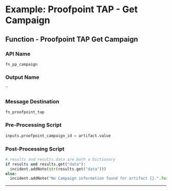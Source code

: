 <!--
    DO NOT MANUALLY EDIT THIS FILE
    THIS FILE IS AUTOMATICALLY GENERATED WITH resilient-circuits codegen
-->

# Example: Proofpoint TAP - Get Campaign


## Function - Proofpoint TAP Get Campaign

### API Name
`fn_pp_campaign`

### Output Name
``

### Message Destination
`fn_proofpoint_tap`

### Pre-Processing Script
```python
inputs.proofpoint_campaign_id = artifact.value
```

### Post-Processing Script
```python
# results and results.data are both a Dictionary
if results and results.get("data"):
  incident.addNote(str(results.get("data")))
else:
  incident.addNote("No Campaign information found for artifact {}.".format(artifact.value))
```

---

